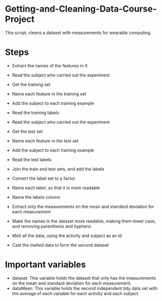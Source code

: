 # Getting-and-Cleaning-Data-Course-Project
This script, cleans a dataset with measurements for wearable computing.

Steps
=====
- Extract the names of the features in X

- Read the subject who carried out the experiment

- Get the training set

- Name each feature in the training set

- Add the subject to each training example

- Read the training labels

- Read the subject who carried out the experiment

- Get the test set

- Name each feature in the test set

- Add the subject to each training example

- Read the test labels

- Join the train and test sets, and add the labels

- Convert the label set to a factor

- Name each label, so that it is more readable

- Name the labels column

- Extract only the measurements on the mean and standard deviation for each measurement

- Make the names in the dataset more readable, making them lower case, and removing parenthesis and hyphens

- Melt all the data, using the activity and subject as an id

- Cast the melted data to form the second dataset


Important variables
===================
- dataset: This variable holds the dataset that only has the measurements on the mean and standard deviation for each measurement.
- dataMean: This variable holds the second independent tidy data set with the average of each variable for each activity and each subject.
